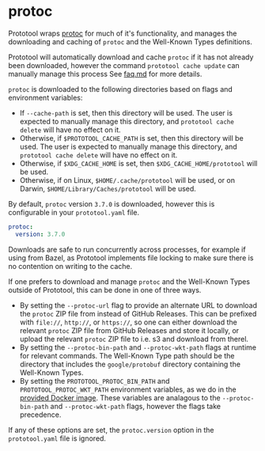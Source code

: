 # protoc

Prototool wraps [protoc](https://github.com/protocolbuffers/protobuf) for much of it's
functionality, and manages the downloading and caching of `protoc` and the Well-Known
Types definitions.

Prototool will automatically download and cache `protoc` if it has not already been downloaded,
however the command `prototool cache update` can manually manage this process See [faq.md](faq.md)
for more details.

`protoc` is downloaded to the following directories based on flags and environment variables:

- If `--cache-path` is set, then this directory will be used. The user is expected to manually
  manage this directory, and `prototool cache delete` will have no effect on it.
- Otherwise, if `$PROTOTOOL_CACHE_PATH` is set, then this directory will be used. The user is
  expected to manually manage this directory, and `prototool cache delete` will have no effect on
  it.
- Otherwise, if `$XDG_CACHE_HOME` is set, then `$XDG_CACHE_HOME/prototool` will be used.
- Otherwise, if on Linux, `$HOME/.cache/prototool` will be used, or on Darwin,
  `$HOME/Library/Caches/prototool` will be used.

By default, `protoc` version `3.7.0` is downloaded, however this is configurable in your
`prototool.yaml` file.

```yaml
protoc:
  version: 3.7.0
```

Downloads are safe to run concurrently across processes, for example if using from Bazel, as
Prototool implements file locking to make sure there is no contention on writing to the cache.

If one prefers to download and manage `protoc` and the Well-Known Types outside of Prototool,
this can be done in one of three ways.

- By setting the `--protoc-url` flag to provide an alternate URL to download the `protoc` ZIP file
  from instead of GitHub Releases. This can be prefixed with `file://`, `http://`, or `https://`,
  so one can either download the relevant `protoc` ZIP file from GitHub Releases and store it
  locally, or upload the relevant `protoc` ZIP file to i.e. s3 and download from therel.
- By setting the `--protoc-bin-path` and `--protoc-wkt-path` flags at runtime for relevant
  commands. The Well-Known Type path should be the directory that includes the `google/protobuf`
  directory containing the Well-Known Types.
- By setting the `PROTOTOOL_PROTOC_BIN_PATH` and `PROTOTOOL_PROTOC_WKT_PATH` environment variables,
  as we do in the [provided Docker image](docker.md). These variables are analagous to the
  `--protoc-bin-path` and `--protoc-wkt-path` flags, however the flags take precedence.

If any of these options are set, the `protoc.version` option in the `prototool.yaml` file is
ignored.

